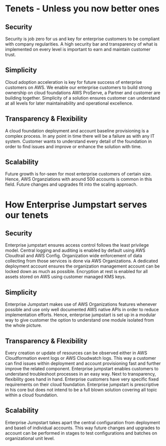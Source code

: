 # Tenets - Unless you now better ones

## Security

Security is job zero for us and key for enterprise customers to be compliant with company regularities. A high security bar and transparency of what is implemented on every level is important to earn and maintain customer trust.

## Simplicity

Cloud adoption acceleration is key for future success of enterprise customers on AWS. We enable our enterprise customers to build strong ownership on cloud foundations AWS ProServe, a Partner and customer are building together. Simplicity of a solution ensures customer can understand at all levels for later maintainability and operational excellence. 

## Transparency & Flexibility

A cloud foundation deployment and account baseline provisioning is a complex process. In any point in time there will be a failure as with any IT system. Customer wants to understand every detail of the foundation in order to find issues and improve or enhance the solution with time.

## Scalability

Future growth is for-seen for most enterprise customers of certain size. Hence, AWS Organziations with around 500 accounts is common in this field. Future changes and upgrades fit into the scaling approach.

# How Enterprise Jumpstart serves our tenets

## Security

Enterprise jumpstart ensures access control follows the least privilege model. Central logging and auditing is enabled by default using AWS Cloudtrail and AWS Config. Organization wide enforcement of data collecting from those services is done via AWS Organizations. A dedicated deployment account ensures the organization management account can be locked down as much as possible. Encryption at rest is enabled for all assets stored on AWS using customer managed KMS keys.

## Simplicity

Enterprise Jumpstart makes use of AWS Organizations features whenever possible and use only well documented AWS native APIs in order to reduce implementation efforts. Hence, enterprise jumpstart is set up in a modular way to give customer the option to understand one module isolated from the whole picture.

## Transparency & Flexibility

Every creation or update of resources can be observed either in AWS Cloudformation event logs or AWS Cloudwatch logs. This way a customer can find issues within deployment and account provisioning fast and further improve the related component. Enterprise jumpstart enables customers to understand troubleshoot processes in an easy way. Next to transparency, flexibility goes hand in hand. Enterprise customers have very specific fixed requirements on their cloud foundation. Enterprise jumpstart is prescriptive in his core but does not intend to be a full blown solution covering all topic within a cloud foundation.


## Scalability

Enterprise Jumpstart takes apart the central configuration from deployment and baseli of individual accounts. This way future changes and upgrades to account can be performed in stages to test configurations and batches on organizational unit level.
